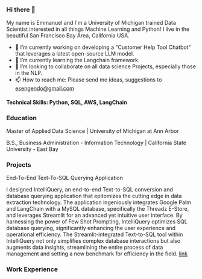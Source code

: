 ### Hi there 👋

My name is Emmanuel and I'm a University of Michigan trained Data Scientist interested in all things Machine Learning and Python!  I live in the beautiful San Francisco Bay Area, California USA.

- 🔭 I’m currently working on developing a "Customer Help Tool Chatbot" that leverages a latest open-source LLM model.
- 🌱 I’m currently learning the Langchain framework.
- 👯 I’m looking to collaborate on all data science Projects, especially those in the NLP.
- 📫 How to reach me: Please send me ideas, suggestions to esengendo@gmail.com
  
#### Technical Skills: Python, SQL, AWS, LangChain

### Education

Master of Applied Data Science | University of Michigan at Ann Arbor

B.S., Business Administration - Information Technology | California State University - East Bay

### Projects

End-To-End Text-To-SQL Querying Application

I designed IntelliQuery, an end-to-end Text-to-SQL conversion and database querying application that epitomizes the cutting edge in data extraction technology. The application ingeniously integrates Google Palm and LangChain with a MySQL database, specifically the Threadz E-Store, and leverages Streamlit for an advanced yet intuitive user interface. By harnessing the power of Few Shot Prompting, IntelliQuery optimizes SQL database querying, significantly enhancing the user experience and operational efficiency. The Streamlit-integrated Text-to-SQL tool within IntelliQuery not only simplifies complex database interactions but also augments data insights, streamlining the entire process of data management and setting a new benchmark for efficiency in the field.
[link](https://github.com/esengendo/E2E-Retail-Project)

### Work Experience







<!--
**esengendo/esengendo** is a ✨ _special_ ✨ repository because its `README.md` (this file) appears on your GitHub profile.

Here are some ideas to get you started:

- 🔭 I’m currently working on ...
- 🌱 I’m currently learning ...
- 👯 I’m looking to collaborate on ...
- 🤔 I’m looking for help with ...
- 💬 Ask me about ...
- 📫 How to reach me: ...
- 😄 Pronouns: ...
- ⚡ Fun fact: ...
-->
